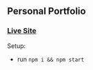 ## Personal Portfolio

### [Live Site](https://saransh-bedi.me/)

Setup:
- run ```npm i && npm start```
